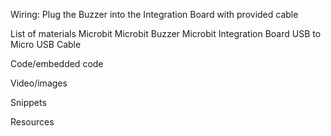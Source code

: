 Wiring: 
Plug the Buzzer into the Integration Board with provided cable


List of materials
Microbit
Microbit Buzzer
Microbit Integration Board
USB to Micro USB Cable


Code/embedded code


Video/images


Snippets


Resources



